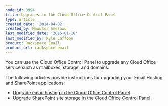 ```yaml
---
node_id: 3994
title: Upgrades in the Cloud Office Control Panel
type: article
created_date: '2014-04-02'
created_by: Mawutor Amesawu
last_modified_date: '2016-01-18'
last_modified_by: Kyle Laffoon
product: Rackspace Email
product_url: rackspace-email
---
```


You can use the Cloud Office Control Panel to upgrade any Cloud Office service such as mailboxes, storage, and domains.

The following articles provide instructions for upgrading your Email Hosting and SharePoint applications:

-   [Upgrade email hosting in the Cloud Office Control Panel](/how-to/upgrade-email-hosting-cloud-office-control-panel)
-   [Upgrade SharePoint site storage in the Cloud Office Control Panel](/how-to/upgrade-sharepoint-site-storage-cloud-office-control-panel)
